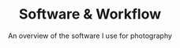 ---
layout: page
title: Software & Workflow
heading: My software and my workflow
subtitle: An overview of the software I use for photography

with_image: true
image: /assets/images/me.jpg
image_subtitle: My taking a photo of a White Wagtail

intro: Welcome to the about page! Here you will find some more in-depth information about myself and this website. If you are confused as to the design of the website, you will also find some answers here! 
permalink: /software/
---